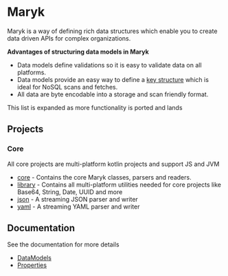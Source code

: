 # Maryk

Maryk is a way of defining rich data structures which enable you to create
data driven APIs for complex organizations. 

**Advantages of structuring data models in Maryk**

- Data models define validations so it is easy to validate data on all 
platforms.
- Data models provide an easy way to define a 
[key structure](documentation/key.md) which is ideal for NoSQL scans and 
fetches.
- All data are byte encodable into a storage and scan friendly format. 

This list is expanded as more functionality is ported and lands

## Projects

### Core
All core projects are multi-platform kotlin projects and support JS and JVM

- [core](core/README.md) - Contains the core Maryk classes, parsers and readers.
- [library](lib/README.md) - Contains all multi-platform utilities needed for core projects like Base64, String, Date, UUID and more
- [json](json/README.md) - A streaming JSON parser and writer
- [yaml](yaml/README.md) - A streaming YAML parser and writer

## Documentation

See the documentation for more details

- [DataModels](documentation/datamodel.md)
- [Properties](documentation/properties/properties.md)
